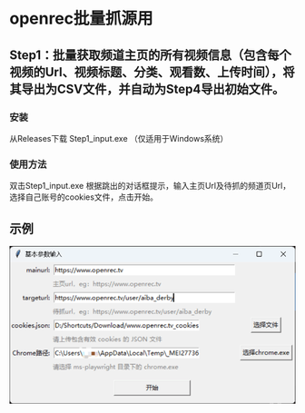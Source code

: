 # openrec批量抓源用

## Step1：批量获取频道主页的所有视频信息（包含每个视频的Url、视频标题、分类、观看数、上传时间），将其导出为CSV文件，并自动为Step4导出初始文件。


### 安装

从Releases下载
Step1_input.exe
（仅适用于Windows系统）


### 使用方法

双击Step1_input.exe
根据跳出的对话框提示，输入主页Url及待抓的频道页Url，选择自己账号的cookies文件，点击开始。

## 示例

![输入示例](test\test.png)

